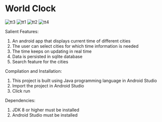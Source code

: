 # World Clock

![tt3](https://user-images.githubusercontent.com/60880656/121247415-ab1a5000-c8bb-11eb-9339-eede581ea90e.JPG)
![tt1](https://user-images.githubusercontent.com/60880656/121247418-ac4b7d00-c8bb-11eb-9a8c-780473a3ef3f.JPG)
![tt2](https://user-images.githubusercontent.com/60880656/121247421-ac4b7d00-c8bb-11eb-943c-5ef2d5d6c1a0.JPG)
![tt4](https://user-images.githubusercontent.com/60880656/121248030-5cb98100-c8bc-11eb-831c-5761b5097777.JPG)

Salient Features:

1. An android app that displays current time of different cities
2. The user can select cities for which time information is needed
3. The time keeps on updating in real time
4. Data is persisted in sqlite database
5. Search feature for the cities

Compilation and Installation:

1. This project is built using Java programming language in Android Studio
2. Import the project in Android Studio
3. Click run

Dependencies:

1. JDK 8 or higher must be installed
2. Android Studio must be installed
